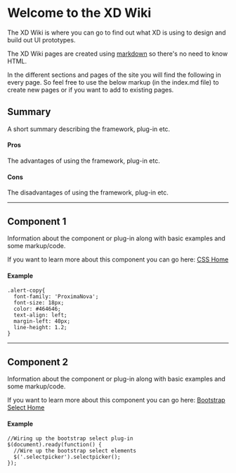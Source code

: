 <!--
-- XDWiki.github.io
-- http://xdwiki.github.io.
-->

Welcome to the XD Wiki
======================

The XD Wiki is where you can go to find out what XD is using to design and build out UI prototypes.

The XD Wiki pages are created using [markdown](https://github.com/adam-p/markdown-here/wiki/Markdown-Cheatsheet) so there's no need to know HTML.

In the different sections and pages of the site you will find the following in every page. So feel free to use the below markup (in the index.md file) to create new pages or if you want to add to existing pages.


## Summary

A short summary describing the framework, plug-in etc.

#### Pros

The advantages of using the framework, plug-in etc.

#### Cons

The disadvantages of using the framework, plug-in etc.

***

## Component 1

Information about the component or plug-in along with basic examples and some markup/code.

If you want to learn more about this component you can go here: [CSS Home](http://www.w3schools.com/css/)

#### Example
```
.alert-copy{
  font-family: 'ProximaNova';
  font-size: 18px;
  color: #464646;
  text-align: left;
  margin-left: 40px;
  line-height: 1.2;
}
```

***

## Component 2

Information about the component or plug-in along with basic examples and some markup/code.

If you want to learn more about this component you can go here: [Bootstrap Select Home](http://silviomoreto.github.io/bootstrap-select/)

#### Example
```
//Wiring up the bootstrap select plug-in
$(document).ready(function() {
  //Wire up the bootstrap select elements
  $('.selectpicker').selectpicker();
});
```
